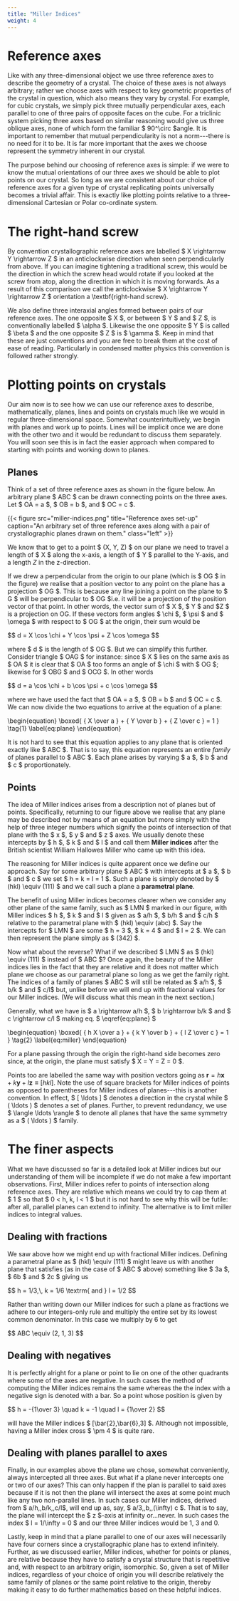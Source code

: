 ```yaml
---
title: "Miller Indices"
weight: 4
---
```


# Reference axes

Like with any three-dimensional object we use three reference axes to describe the geometry of a crystal. The choice of these axes is not always arbitrary; rather we choose axes with respect to key geometric properties of the crystal in question, which also means they vary by crystal. For example, for cubic crystals, we simply pick three mutually perpendicular axes, each parallel to one of three pairs of opposite faces on the cube. For a triclinic system picking three axes based on similar reasoning would give us three oblique axes, none of which form the familiar $ 90^\circ $angle. It is important to remember that mutual perpendicularity is not a norm---there is no need for it to be. It is far more important that the axes we choose represent the symmetry inherent in our crystal.

The purpose behind our choosing of reference axes is simple: if we were to know the mutual orientations of our three axes we should be able to plot points on our crystal. So long as we are consistent about our choice of reference axes for a given type of crystal replicating points universally becomes a trivial affair. This is exactly like plotting points relative to a three-dimensional Cartesian or Polar co-ordinate system.

# The right-hand screw

By convention crystallographic reference axes are labelled $ X \rightarrow Y \rightarrow Z $ in an anticlockwise direction when seen perpendicularly from above. If you can imagine tightening a traditional screw, this would be the direction in which the screw head would rotate if you looked at the screw from atop, along the direction in which it is moving forwards. As a result of this comparison we call the anticlockwise $ X \rightarrow Y \rightarrow Z $ orientation a \textbf{right-hand screw}.

We also define three interaxial angles formed between pairs of our reference axes. The one opposite $ X $, or between $ Y $ and $ Z $, is conventionally labelled $ \alpha $. Likewise the one opposite $ Y $ is called $ \beta $ and the one opposite $ Z $ is $ \gamma $. Keep in mind that these are just conventions and you are free to break them at the cost of ease of reading. Particularly in condensed matter physics this convention is followed rather strongly.

# Plotting points on crystals

Our aim now is to see how we can use our reference axes to describe, mathematically, planes, lines and points on crystals much like we would in regular three-dimensional space. Somewhat counterintuitively, we begin with planes and work up to points. Lines will be implicit once we are done with the other two and it would be redundant to discuss them separately. You will soon see this is in fact the easier approach when compared to starting with points and working down to planes.

## Planes

Think of a set of three reference axes as shown in the figure below. An arbitrary plane $ ABC $ can be drawn connecting points on the three axes. Let $ OA = a $, $ OB = b $, and $ OC = c $.

{{< figure src="miller-indices.png" title="Reference axes set-up" caption="An arbitrary set of three reference axes along with a pair of crystallographic planes drawn on them." class="left" >}}

We know that to get to a point $ (X, Y, Z) $ on our plane we need to travel a length of $ X $ along the x-axis, a length of $ Y $ parallel to the Y-axis, and a length $Z$ in the z-direction.

If we drew a perpendicular from the origin to our plane (which is $ OG $ in the figure) we realise that a position vector to any point on the plane has a projection $ OG $. This is because any line joining a point on the plane to $ G $ will be perpendicular to $ OG $i.e. it will be a projection of the position vector of that point. In other words, the vector sum of $ X $, $ Y $ and $Z $ is a projection on OG. If these vectors form angles $ \chi $, $ \psi $ and $ \omega $ with respect to $ OG $ at the origin, their sum would be

<div>
$$
d = X \cos \chi + Y \cos \psi + Z \cos \omega
$$
</div>

where $ d $ is the length of $ OG $. But we can simplify this further. Consider triangle $ OAG $ for instance: since $ X $ lies on the same axis as $ OA $ it is clear that $ OA $ too forms an angle of $ \chi $ with $ OG $; likewise for $ OBG $ and $ OCG $. In other words

<div>
$$
d = a \cos \chi + b \cos \psi + c \cos \omega
$$
</div>

where we have used the fact that $ OA = a $, $ OB = b $ and $ OC = c $. We can now divide the two equations to arrive at the equation of a plane:

<div>
\begin{equation}
\boxed{ { X \over a } + { Y \over b } + { Z \over c } = 1 } \tag{1} \label{eq:plane}
\end{equation}
</div>

It is not hard to see that this equation applies to any plane that is oriented exactly like $ ABC $. That is to say, this equation represents an entire *family* of planes parallel to $ ABC $. Each plane arises by varying $ a $, $ b $ and $ c $ proportionately.

## Points

The idea of Miller indices arises from a description not of planes but of points. Specifically, returning to our figure above we realise that any plane may be described not by means of an equation but more simply with the help of three integer numbers which signify the points of intersection of that plane with the $ x $, $ y $ and $ z $ axes. We usually denote these intercepts by $ h $, $ k $ and $ l $ and call them **Miller indices** after the British scientist William Hallowes Miller who came up with this idea.

The reasoning for Miller indices is quite apparent once we define our approach. Say for some arbitrary plane $ ABC $ with intercepts at $ a $, $ b $ and $ c $ we set $ h = k = l = 1 $. Such a plane is simply denoted by $ (hkl) \equiv (111) $ and we call such a plane a **parametral plane**.

The benefit of using Miller indices becomes clearer when we consider any other plane of the same family, such as $ LMN $ marked in our figure, with Miller indices $ h $, $ k $ and $ l $ given as $ a/h $, $ b/h $ and $ c/h $ relative to the parametral plane with $ (hkl) \equiv (abc) $. Say the intercepts for $ LMN $ are some $ h = 3 $, $ k = 4 $ and $ l = 2 $. We can then represent the plane simply as $ (342) $.

Now what about the reverse? What if we described $ LMN $ as $ (hkl) \equiv (111) $ instead of $ ABC $? Once again, the beauty of the Miller indices lies in the fact that they are relative and it does not matter which plane we choose as our parametral plane so long as we get the family right. The indices of a family of planes $ ABC $ will still be related as $ a/h $, $ b/k $ and $ c/l$ but, unlike before we will end up with fractional values for our Miller indices. (We will discuss what this mean in the next section.)

Generally, what we have is $ a \rightarrow a/h $, $ b \rightarrow b/k $ and $ c \rightarrow c/l $ making eq. $ \eqref{eq:plane} $

<div>
\begin{equation}
\boxed{ { h X \over a } + { k Y \over b } + { l Z \over c } = 1 } \tag{2} \label{eq:miller}
\end{equation}
</div>

For a plane passing through the origin the right-hand side becomes zero since, at the origin, the plane must satisfy $ X = Y = Z = 0 $.

Points too are labelled the same way with position vectors going as $\mathbf{r} = h\mathbf{x} + k\mathbf{y} + l\mathbf{z} \equiv [hkl]$. Note the use of square brackets for Miller indices of points as opposed to parentheses for Miller indices of planes---this is another convention. In effect, $ [ \ldots ] $ denotes a direction in the crystal while $ ( \ldots ) $ denotes a set of planes. Further, to prevent redundancy, we use $ \langle \ldots \rangle $ to denote all planes that have the same symmetry as a $ ( \ldots ) $ family.

# The finer aspects

What we have discussed so far is a detailed look at Miller indices but our understanding of them will be incomplete if we do not make a few important observations. First, Miller indices refer to points of intersection along reference axes. They are relative which means we could try to cap them at $ 1 $ so that $ 0 < h, k, l < 1 $ but it is not hard to see why this will be futile: after all, parallel planes can extend to infinity. The alternative is to limit miller indices to integral values.

## Dealing with fractions

We saw above how we might end up with fractional Miller indices. Defining a parametral plane as $ (hkl) \equiv (111) $ might leave us with another plane that satisfies (as in the case of $ ABC $ above) something like $ 3a $, $ 6b $ and $ 2c $ giving us

<div>
$$
h = 1/3,\, k = 1/6 \textrm{ and } l = 1/2
$$
</div>

Rather than writing down our Miller indices for such a plane as fractions we adhere to our integers-only rule and multiply the entire set by its lowest common denominator. In this case we multiply by 6 to get

<div>
$$
ABC \equiv (2, 1, 3)
$$
</div>

## Dealing with negatives

It is perfectly alright for a plane or point to lie on one of the other quadrants where some of the axes are negative. In such cases the method of computing the Miller indices remains the same whereas the the index with a negative sign is denoted with a bar. So a point whose position is given by

<div>
$$
h = -{1\over 3} \quad k = -1 \quad l = {1\over 2}
$$
</div>

will have the Miller indices $ [\bar{2},\bar{6},3] $. Although not impossible, having a Miller index cross $ \pm 4 $ is quite rare.

## Dealing with planes parallel to axes

Finally, in our examples above the plane we chose, somewhat conveniently, always intercepted all three axes. But what if a plane never intercepts one or two of our axes? This can only happen if the plan is parallel to said axes because if it is not then the plane will intersect the axes at some point much like any two non-parallel lines. In such cases our Miller indices, derived from $ a/h,\,b/k,\,c/l$, will end up as, say, $ a/3,\,b,\,(\infty) c $. That is to say, the plane will intercept the $ z $-axis at infinity or...never. In such cases the index $ l = 1/\infty = 0 $ and our three Miller indices would be 1, 3 and 0.

Lastly, keep in mind that a plane parallel to one of our axes will necessarily have four corners since a crystallographic plane has to extend infinitely. Further, as we discussed earlier, Miller indices, whether for points or planes, are relative because they have to satisfy a crystal structure that is repetitive and, with respect to an arbitrary origin, isomorphic. So, given a set of Miller indices, regardless of your choice of origin you will describe relatively the same family of planes or the same point relative to the origin, thereby making it easy to do further mathematics based on these helpful indices.
